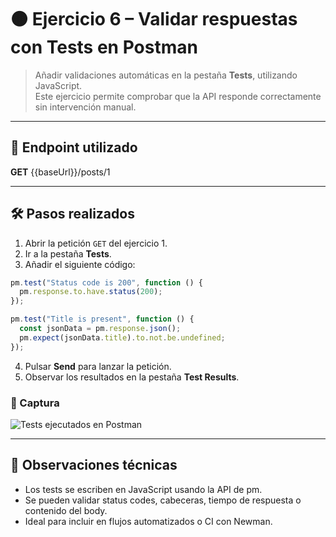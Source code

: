 # 🟤 Ejercicio 6 – Validar respuestas con Tests en Postman

> Añadir validaciones automáticas en la pestaña **Tests**, utilizando JavaScript.  
> Este ejercicio permite comprobar que la API responde correctamente sin intervención manual.

---

## 🧩 Endpoint utilizado

**GET** {{baseUrl}}/posts/1

---

## 🛠 Pasos realizados

1. Abrir la petición `GET` del ejercicio 1.
2. Ir a la pestaña **Tests**.
3. Añadir el siguiente código:

```javascript
pm.test("Status code is 200", function () {
  pm.response.to.have.status(200);
});

pm.test("Title is present", function () {
  const jsonData = pm.response.json();
  pm.expect(jsonData.title).to.not.be.undefined;
});
```
4.	Pulsar **Send** para lanzar la petición.
5.	Observar los resultados en la pestaña **Test Results**.

### 📸 Captura

![Tests ejecutados en Postman](../screenshots/06_tests.png)

---

## 🧠 Observaciones técnicas
- Los tests se escriben en JavaScript usando la API de pm.
- Se pueden validar status codes, cabeceras, tiempo de respuesta o contenido del body.
- Ideal para incluir en flujos automatizados o CI con Newman.
